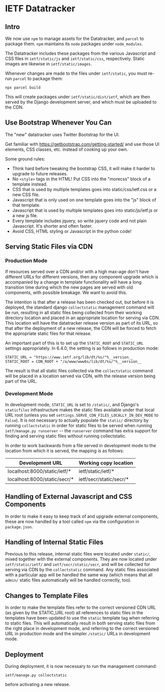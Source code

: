 # IETF Datatracker

## Intro

We now use `npm` to manage assets for the Datatracker, and `parcel` to
package them. `npm` maintains its `node` packages under `node_modules`.

The Datatracker includes these packages from the various Javascript and
CSS files in `ietf/static/js` and `ietf/static/css`, respectively.
Static images are likewise in `ietf/static/images`.

Whenever changes are made to the files under `ietf/static`, you must
re-run `parcel` to package them:

``` shell
npx parcel build
```

This will create packages under `ietf/static/dist/ietf`, which are then
served by the Django development server, and which must be uploaded to
the CDN.

## Use Bootstrap Whenever You Can

The "new" datatracker uses Twitter Bootstrap for the UI.

Get familiar with <https://getbootstrap.com/getting-started/> and use
those UI elements, CSS classes, etc. instead of cooking up your own.

Some ground rules:

-   Think hard before tweaking the bootstrap CSS, it will make it harder
    to upgrade to future releases.
-   No `<style>` tags in the HTML! Put CSS into the "morecss" block of
    a template instead.
-   CSS that is used by multiple templates goes into static/css/ietf.css
    or a new CSS file.
-   Javascript that is only used on one template goes into the "js"
    block of that template.
-   Javascript that is used by multiple templates goes into
    static/js/ietf.js or a new js file.
-   Every template includes jquery, so write jquery code and not plain
    Javascript. It's shorter and often faster.
-   Avoid CSS, HTML styling or Javascript in the python code!

## Serving Static Files via CDN

### Production Mode

If resources served over a CDN and/or with a high max-age don't have
different URLs for different versions, then any component upgrade which
is accompanied by a change in template functionality will have a long
transition time during which the new pages are served with old
components, with possible breakage. We want to avoid this.

The intention is that after a release has been checked out, but before
it is deployed, the standard django `collectstatic` management command
will be run, resulting in all static files being collected from their
working directory location and placed in an appropriate location for
serving via CDN. This location will have the datatracker release version
as part of its URL, so that after the deployment of a new release, the
CDN will be forced to fetch the appropriate static files for that
release.

An important part of this is to set up the `STATIC_ROOT` and
`STATIC_URL` settings appropriately. In 6.4.0, the setting is as follows
in production mode:

```
STATIC_URL = "https://www.ietf.org/lib/dt/%s/"%__version__
STATIC_ROOT = CDN_ROOT + "/a/www/www6s/lib/dt/%s/"%__version__
```

The result is that all static files collected via the `collectstatic`
command will be placed in a location served via CDN, with the release
version being part of the URL.

### Development Mode

In development mode, `STATIC_URL` is set to `/static/`, and Django's
`staticfiles` infrastructure makes the static files available under that
local URL root (unless you set
`settings.SERVE_CDN_FILES_LOCALLY_IN_DEV_MODE` to `False`). It is not
necessary to actually populate the `static/` directory by running
`collectstatic` in order for static files to be served when running
`ietf/manage.py runserver` -- the `runserver` command has extra support
for finding and serving static files without running collectstatic.

In order to work backwards from a file served in development mode to the
location from which it is served, the mapping is as follows:

| Development URL | Working copy location |
| --------------- | --------------------- |
| localhost:8000/static/ietf/*  |  ietf/static/ietf/* |
| localhost:8000/static/secr/*  |  ietf/secr/static/secr/*|

## Handling of External Javascript and CSS Components

In order to make it easy to keep track of and upgrade external
components, these are now handled by a tool called `npm` via the
configuration in `package.json`.

## Handling of Internal Static Files

Previous to this release, internal static files were located under
`static/`, mixed together with the external components. They are now
located under `ietf/static/ietf/` and `ietf/secr/static/secr`, and will
be collected for serving via CDN by the `collectstatic` command. Any
static files associated with a particular app will be handled the same
way (which means that all `admin/` static files automatically will be
handled correctly, too).

## Changes to Template Files

In order to make the template files refer to the correct versioned CDN
URL (as given by the STATIC_URL root) all references to static files in
the templates have been updated to use the `static` template tag when
referring to static files. This will automatically result in both
serving static files from the right place in development mode, and
referring to the correct versioned URL in production mode and the
simpler `/static/` URLs in development mode.

## Deployment

During deployment, it is now necessary to run the management command:

``` shell
ietf/manage.py collectstatic
````
before activating a new release.